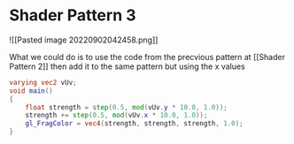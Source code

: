 # Shader Pattern 3

![[Pasted image 20220902042458.png]]

What we could do is to use the code from the precvious pattern at [[Shader Pattern 2]] then add it to the same pattern but using the x values
```glsl
varying vec2 vUv;
void main()
{
    float strength = step(0.5, mod(vUv.y * 10.0, 1.0));
    strength += step(0.5, mod(vUv.x * 10.0, 1.0));
    gl_FragColor = vec4(strength, strength, strength, 1.0);
}
```

